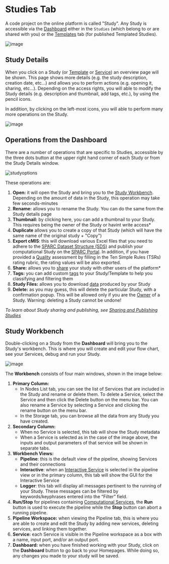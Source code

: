 # Studies Tab

A code project on the online platform is called "Study". Any Study is accessible via the [Dashboard](docs/platform_introduction/dashboard.md) either in the ```Studies``` (which belong to or are shared with you) or the [Templates](docs/platform_introduction/Templates.md) tab (for published Templated Studies).

![image](https://github.com/ITISFoundation/osparc-manual/assets/18575092/9bdc1207-6cc5-4112-94fa-a0d468ffa151)

## Study Details
When you click on a Study (or [Template](docs/platform_introduction/Templates.md) or [Service](/docs/platform_introduction/services.md)) an overview page will be shown. This page shows more details (e.g. the study description, creation date, etc...) and allows you to perform actions (e.g. opening it, sharing, etc...). Depending on the access rights, you will able to modify the Study details (e.g. description and thumbnail, add tags, etc.), by using the pencil icons.

In addition, by clicking on the left-most icons, you will able to perform many more operations on the Study.

![image](https://github.com/ITISFoundation/osparc-manual/assets/18575092/e2d50124-7be2-44bc-9c21-fbcffa37a9ab)

## Operations from the Dashboard

There are a number of operations that are specific to Studies, accessible by the three dots button at the upper right hand corner of each Study or from the Study Details window.

![studyoptions](https://github.com/ITISFoundation/osparc-manual/assets/18575092/3f9ecd5d-9396-4e9a-b0b6-2c963d76e792)


These operations are:
1. **Open:** it will open the Study and bring you to the [Study Workbench](#study-workbench). Depending on the amount of data in the Study, this operation may take few seconds-minutes
2. **Rename:** allows you to rename the Study. You can do the same from the Study details page
3. **Thumbnail:** by clicking here, you can add a thumbnail to your Study. This requires being the owner of the Study or havint write access*
4. **Duplicate** allows you to create a copy of that Study (which will have the same name of the original study + "Copy")
5. **Export cMIS**: this will download various Excel files that you need to adhere to the [SPARC Dataset Structure (SDS)](https://docs.sparc.science/docs/overview-of-sparc-dataset-format) and publish your computational Study on the [SPARC Portal](sparc.science). In addition, if you have provided a [Quality](/docs/platform_introduction/user_setup/annotations.md#quality) assessment by filling in the Ten Simple Rules (TSRs) rating rubric, the rating values will be also exported.
6. **Share:** allows you to [share](/docs/study_setup/sharestudy.md) your study with other users of the platform*
7. **Tags:** you can add custom [tags](/docs/platform_introduction/user_setup/annotations.md#tags) to your Study/Template to help you classifying and filtering them
8. **Study Files:** allows you to download [data](/docs/platform_introduction/Data.md) produced by your Study
9. **Delete:** as you may guess, this will delete the particular Study, with a confirmation popup. This will be allowed only if you are the [Owner](/docs/study_setup/sharestudy.md#user-roles) of a Study. Warning: deleting a Study cannot be undone!


*To learn about Study sharing and publishing, see [Sharing and Publishing Studies](/docs/study_setup/sharestudy.md)*

## Study Workbench

Double-clicking on a Study from the **Dashboard** will bring you to the Study's workbench. This is where you will create and edit your flow chart, see your Services, debug and run your Study.

![image](https://github.com/ITISFoundation/osparc-manual/assets/18575092/0eed1a66-822c-4efb-be43-945db69e72cc)

The **Workbench** consists of four main windows, shown in the image below:
1. **Primary Column:** 
    * In Nodes List tab, you can see the list of Services that are included in the Study and rename or delete them. To delete a Service, select the Service and then click the Delete button on the menu bar. You can also rename a Service by selecting a Service and clicking the rename button on the menu bar. 
    * In the Storage tab, you can browse all the data from any Study you have created.
2. **Secondary Column:** 
    * When no Service is selected, this tab will show the Study metadata
    * When a Service is selected as in the case of the image above, the inputs and output parameters of that service will be shown in separate tabs.
3. **Workbench Views:** 
    * **Pipeline**: this is the default view of the pipeline, showing Services and their connections
    * **Interactive**: when an [Interactive Service](/docs/platform_introduction/services.md#service-types) is selected in the pipeline view or in the primary column, this tab will show the GUI for the Interactive Service
    * **Logger**: this tab will display all messages pertinent to the running of your Study. These messages can be filtered by keywords/keyphrases entered into the “Filter” field.
4. **Run/Stop** for pipelines containing [Computational Services](/docs/platform_introduction/services.md#service-types), the **Run** button is used to execute the pipeline while the **Stop** button can abort a running pipeline.
5. **Pipeline Workspace:** when viewing the Pipeline tab, this is where you are able to create and edit the Study by adding new services, deleting services, and linking them together.
6. **Service:** each Service is visible in the Pipeline workspace as a box with a name, input port, and/or an output port.
7. **Dashboard:** when you have finished working with your Study, click on the **Dashboard** button to go back to your Homepages. While doing so, any changes you made to your study will be saved.

<!-- 3. **Sharing** allows you view who the Study is shared with and to add collaborators to the Study. See [Sharing Studies](/docs/study_setup/sharestudy.md) for more details.
4. **Quality:** allows you to view (and edit depending on your permissions) the quality of a Study according to the [Ten Simple Rules](https://www.imagwiki.nibib.nih.gov/content/10-simple-rules-conformance-rubric) for computational modeling.
5. **Classifiers** allows you to assign classifiers (curated descriptors) for a Study which can then be used for search and filtering using the filter tool on the [Dashboard](docs/platform_introduction/dashboard.md). See [Annotations](/docs/platform_introduction/user_setup/annotations.md) for more details. 
6. **Services:** allows you to view the Services and their versions that are a part of this Study. You will also be able to see if there are newer versions of these Services available in the Service Catalog.
7. **Duplicate** allows you to create a copy of that Study which will be renamed with a timestamp.
8. **Export** allows you to download the Study as a *.osparc* file which can then be imported back onto the platform by yourself or anyone who has that file
9. **Publish as Template** if selected, you will be allowed to create a copy of the Study in its current state which will appear as a Template Study in the [Templates](docs/platform_introduction/Templates.md) tab for users you share the Template with.* -->